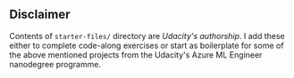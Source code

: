 ## Disclaimer

Contents of `starter-files/` directory are *Udacity's authorship*. I add these either to complete code-along exercises 
or start as boilerplate for some of the above mentioned projects from the 
Udacity's Azure ML Engineer nanodegree programme.